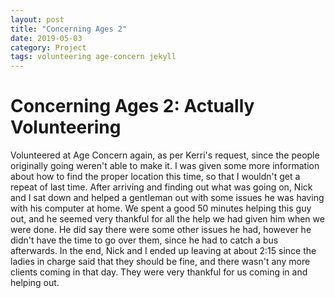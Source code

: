 ```yaml
---
layout: post
title: "Concerning Ages 2"
date: 2019-05-03
category: Project
tags: volunteering age-concern jekyll
---
```


# Concerning Ages 2: Actually Volunteering

Volunteered at Age Concern again, as per Kerri's request, since the people originally going weren't able to make it. I was given some more information about how to find the proper location this time, so that I wouldn't get a repeat of last time. After arriving and finding out what was going on, Nick and I sat down and helped a gentleman out with some issues he was having with his computer at home.
We spent a good 50 minutes helping this guy out, and he seemed very thankful for all the help we had given him when we were done. He did say there were some other issues he had, however he didn't have the time to go over them, since he had to catch a bus afterwards.
In the end, Nick and I ended up leaving at about 2:15 since the ladies in charge said that they should be fine, and there wasn't any more clients coming in that day. They were very thankful for us coming in and helping out.
